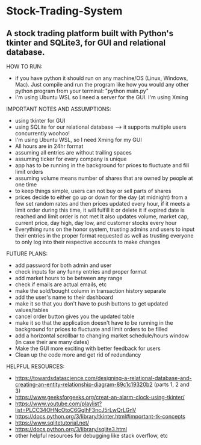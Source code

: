 # Stock-Trading-System
## A stock trading platform built with Python's tkinter and SQLite3, for GUI and relational database.


HOW TO RUN:
- if you have python it should run on any machine/OS (Linux, Windows, Mac). 
 Just compile and run the program like how you would any other python program from your terminal: "python main.py"
- I'm using Ubuntu WSL so I need a server for the GUI. I'm using Xming


IMPORTANT NOTES AND ASSUMPTIONS:
- using tkinter for GUI 
- using SQLite for our relational database --> it supports multiple users concurrently woohoo!
- I'm using Ubuntu WSL, so I need Xming for my GUI
- All hours are in 24hr format
- assuming all entries are without trailing spaces
- assuming ticker for every company is unique
- app has to be running in the background for prices to fluctuate and fill limit orders
- assuming volume means number of shares that are owned by people at one time
- to keep things simple, users can not buy or sell parts of shares
- prices decide to either go up or down for the day (at midnight) from a few set random rates
 and then prices updated every hour, if it meets a limit order during this time, it will fulfill it
 or delete it if expired date is reached and limit order is not met
 It also updates volume, market cap, current price, day high, day low, and customer stocks every hour
- Everything runs on the honor system, trusting admins and users to input their entries in the proper format requested
 as well as trusting everyone to only log into their respective accounts to make changes


FUTURE PLANS:
- add password for both admin and user
- check inputs for any funny entries and proper format
- add market hours to be between any range
- check if emails are actual emails, etc
- make the sold/bought column in transaction history separate
- add the user's name to their dashboard
- make it so that you don't have to push buttons to get updated values/tables
- cancel order button gives you the updated table
- make it so that the application doesn't have to be running in the background for prices to fluctuate and limit orders to be filled
- add a horizontal scrollbar to changing market schedule/hours window (in case their are many dates)
- Make the GUI more exciting with better feedback for users
- Clean up the code more and get rid of redundancy


HELPFUL RESOURCES:
- https://towardsdatascience.com/designing-a-relational-database-and-creating-an-entity-relationship-diagram-89c1c19320b2 (parts 1, 2 and 3)
- https://www.geeksforgeeks.org/creat-an-alarm-clock-using-tkinter/
- https://www.youtube.com/playlist?list=PLCC34OHNcOtoC6GglhF3ncJ5rLwQrLGnV
- https://docs.python.org/3/library/tkinter.html#important-tk-concepts
- https://www.sqlitetutorial.net/
- https://docs.python.org/3/library/sqlite3.html
- other helpful resources for debugging like stack overflow, etc
